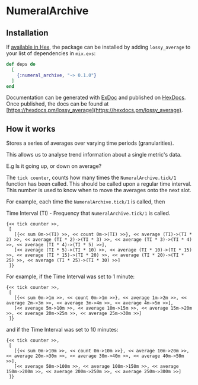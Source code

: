 # NumeralArchive

## Installation

If [available in Hex](https://hex.pm/docs/publish), the package can be installed
by adding `lossy_average` to your list of dependencies in `mix.exs`:

```elixir
def deps do
  [
    {:numeral_archive, "~> 0.1.0"}
  ]
end
```

Documentation can be generated with [ExDoc](https://github.com/elixir-lang/ex_doc)
and published on [HexDocs](https://hexdocs.pm). Once published, the docs can
be found at [https://hexdocs.pm/lossy_average](https://hexdocs.pm/lossy_average).


## How it works
Stores a series of averages over varying time periods (granularities).

This allows us to analyse trend information about a single metric's data.

E.g Is it going up, or down on average?

The `tick counter`, counts how many times the `NumeralArchive.tick/1` function has been called. This should be called
upon a regular time interval. This number is used to know when to move the averages onto the next slot.

For example, each time the `NumeralArchive.tick/1` is called, then

Time Interval (TI) - Frequency that `NumeralArchive.tick/1` is called.
```
{<< tick counter >>,
 [
   [{<< sum 0m->(TI) >>, << count 0m->(TI) >>}, << average (TI)->(TI * 2) >>, << average (TI * 2)->(TI * 3) >>, << average (TI * 3)->(TI * 4) >>, << average (TI * 4)->(TI * 5) >>],
   [<< average (TI * 5)->(TI * 10) >>, << average (TI * 10)->(TI * 15) >>, << average (TI * 15)->(TI * 20) >>, << average (TI * 20)->(TI * 25) >>, << average (TI * 25)->(TI * 30) >>]
 ]}
```

For example, if the Time Interval was set to 1 minute:
```
{<< tick counter >>,
 [
   [{<< sum 0m->1m >>, << count 0m->1m >>}, << average 1m->2m >>, << average 2m->3m >>, << average 3m->4m >>, << average 4m->5m >>],
   [<< average 5m->10m >>, << average 10m->15m >>, << average 15m->20m >>, << average 20m->25m >>, << average 25m->30m >>]
 ]}
```

and if the Time Interval was set to 10 minutes:
```
{<< tick counter >>,
 [
   [{<< sum 0m->10m >>, << count 0m->10m >>}, << average 10m->20m >>, << average 20m->30m >>, << average 30m->40m >>, << average 40m->50m >>],
   [<< average 50m->100m >>, << average 100m->150m >>, << average 150m->200m >>, << average 200m->250m >>, << average 250m->300m >>]
 ]}
```
